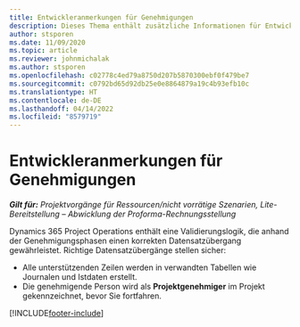 ```yaml
---
title: Entwickleranmerkungen für Genehmigungen
description: Dieses Thema enthält zusätzliche Informationen für Entwickler zur Arbeit mit Genehmigungen.
author: stsporen
ms.date: 11/09/2020
ms.topic: article
ms.reviewer: johnmichalak
ms.author: stsporen
ms.openlocfilehash: c02778c4ed79a8750d207b5870300ebf0f479be7
ms.sourcegitcommit: c0792bd65d92db25e0e8864879a19c4b93efb10c
ms.translationtype: HT
ms.contentlocale: de-DE
ms.lasthandoff: 04/14/2022
ms.locfileid: "8579719"
---
```

# <a name="developer-notes-for-approvals"></a>Entwickleranmerkungen für Genehmigungen

_**Gilt für:** Projektvorgänge für Ressourcen/nicht vorrätige Szenarien, Lite-Bereitstellung – Abwicklung der Proforma-Rechnungsstellung_

Dynamics 365 Project Operations enthält eine Validierungslogik, die anhand der Genehmigungsphasen einen korrekten Datensatzübergang gewährleistet. Richtige Datensatzübergänge stellen sicher: 

  - Alle unterstützenden Zeilen werden in verwandten Tabellen wie Journalen und Istdaten erstellt.
  - Die genehmigende Person wird als **Projektgenehmiger** im Projekt gekennzeichnet, bevor Sie fortfahren.


[!INCLUDE[footer-include](../includes/footer-banner.md)]